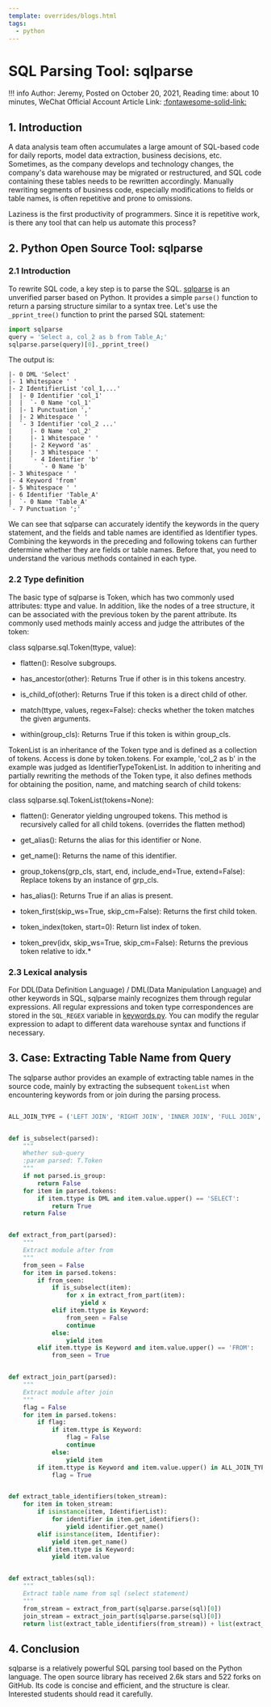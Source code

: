 ```yaml
---
template: overrides/blogs.html
tags:
  - python
---
```


# SQL Parsing Tool: sqlparse

!!! info
    Author: Jeremy, Posted on October 20, 2021, Reading time: about 10 minutes, WeChat Official Account Article Link: [:fontawesome-solid-link:](https://mp.weixin.qq.com/s?__biz=MzI4Mjk3NzgxOQ==&mid=2247484692&idx=1&sn=67ccf74a8d6b099ce03eaa43166849d5&chksm=eb90f660dce77f7666727e4889a09b58917cdeae57cbdb353ea5c902b0a053bf30c904cc972b&token=95681447&lang=zh_CN#rd)

## 1. Introduction

A data analysis team often accumulates a large amount of SQL-based code for daily reports, model data extraction, business decisions, etc. Sometimes, as the company develops and technology changes, the company's data warehouse may be migrated or restructured, and SQL code containing these tables needs to be rewritten accordingly. Manually rewriting segments of business code, especially modifications to fields or table names, is often repetitive and prone to omissions.

Laziness is the first productivity of programmers. Since it is repetitive work, is there any tool that can help us automate this process?

## 2. Python Open Source Tool: sqlparse

### 2.1 Introduction

To rewrite SQL code, a key step is to parse the SQL. [sqlparse](https://sqlparse.readthedocs.io/en/latest/intro/) is an unverified parser based on Python. It provides a simple `parse()` function to return a parsing structure similar to a syntax tree. Let's use the `_pprint_tree()` function to print the parsed SQL statement:

``` python
import sqlparse
query = 'Select a, col_2 as b from Table_A;'
sqlparse.parse(query)[0]._pprint_tree()
```

The output is:

```
|- 0 DML 'Select'
|- 1 Whitespace ' '
|- 2 IdentifierList 'col_1,...'
|  |- 0 Identifier 'col_1'
|  |  `- 0 Name 'col_1'
|  |- 1 Punctuation ','
|  |- 2 Whitespace ' '
|  `- 3 Identifier 'col_2 ...'
|     |- 0 Name 'col_2'
|     |- 1 Whitespace ' '
|     |- 2 Keyword 'as'
|     |- 3 Whitespace ' '
|     `- 4 Identifier 'b'
|        `- 0 Name 'b'
|- 3 Whitespace ' '
|- 4 Keyword 'from'
|- 5 Whitespace ' '
|- 6 Identifier 'Table_A'
|  `- 0 Name 'Table_A'
`- 7 Punctuation ';'
```

We can see that sqlparse can accurately identify the keywords in the query statement, and the fields and table names are identified as Identifier types. Combining the keywords in the preceding and following tokens can further determine whether they are fields or table names. Before that, you need to understand the various methods contained in each type.

### 2.2 Type definition

The basic type of sqlparse is Token, which has two commonly used attributes: ttype and value. In addition, like the nodes of a tree structure, it can be associated with the previous token by the parent attribute. Its commonly used methods mainly access and judge the attributes of the token:

class sqlparse.sql.Token(ttype, value):

* flatten(): Resolve subgroups.

* has_ancestor(other): Returns True if other is in this tokens ancestry.

* is_child_of(other): Returns True if this token is a direct child of other.

* match(ttype, values, regex=False): checks whether the token matches the given arguments.

* within(group_cls): Returns True if this token is within group_cls.

TokenList is an inheritance of the Token type and is defined as a collection of tokens. Access is done by token.tokens. For example, 'col_2 as b' in the example was judged as IdentifierTypeTokenList. In addition to inheriting and partially rewriting the methods of the Token type, it also defines methods for obtaining the position, name, and matching search of child tokens:

class sqlparse.sql.TokenList(tokens=None):

* flatten(): Generator yielding ungrouped tokens. This method is recursively called for all child tokens. (overrides the flatten method)

* get_alias(): Returns the alias for this identifier or None.

* get_name(): Returns the name of this identifier.

* group_tokens(grp_cls, start, end, include_end=True, extend=False): Replace tokens by an instance of grp_cls.

* has_alias(): Returns True if an alias is present.

* token_first(skip_ws=True, skip_cm=False): Returns the first child token.

* token_index(token, start=0): Return list index of token.

* token_prev(idx, skip_ws=True, skip_cm=False): Returns the previous token relative to idx.*

### 2.3 Lexical analysis

For DDL(Data Definition Language) / DML(Data Manipulation Language) and other keywords in SQL, sqlparse mainly recognizes them through regular expressions. All regular expressions and token type correspondences are stored in the `SQL_REGEX` variable in [keywords.py](https://github.com/andialbrecht/sqlparse/blob/master/sqlparse/keywords.py). You can modify the regular expression to adapt to different data warehouse syntax and functions if necessary.

## 3. Case: Extracting Table Name from Query

The sqlparse author provides an example of extracting table names in the source code, mainly by extracting the subsequent `tokenList` when encountering keywords from or join during the parsing process.

``` python

ALL_JOIN_TYPE = ('LEFT JOIN', 'RIGHT JOIN', 'INNER JOIN', 'FULL JOIN', 'LEFT OUTER JOIN', 'FULL OUTER JOIN')


def is_subselect(parsed):
    """
    Whether sub-query
    :param parsed: T.Token
    """
    if not parsed.is_group:
        return False
    for item in parsed.tokens:
        if item.ttype is DML and item.value.upper() == 'SELECT':
            return True
    return False


def extract_from_part(parsed):
    """
    Extract module after from
    """
    from_seen = False
    for item in parsed.tokens:
        if from_seen:
            if is_subselect(item):
                for x in extract_from_part(item):
                    yield x
            elif item.ttype is Keyword:
                from_seen = False
                continue
            else:
                yield item
        elif item.ttype is Keyword and item.value.upper() == 'FROM':
            from_seen = True


def extract_join_part(parsed):
    """
    Extract module after join
    """
    flag = False
    for item in parsed.tokens:
        if flag:
            if item.ttype is Keyword:
                flag = False
                continue
            else:
                yield item
        if item.ttype is Keyword and item.value.upper() in ALL_JOIN_TYPE:
            flag = True


def extract_table_identifiers(token_stream):
    for item in token_stream:
        if isinstance(item, IdentifierList):
            for identifier in item.get_identifiers():
                yield identifier.get_name()
        elif isinstance(item, Identifier):
            yield item.get_name()
        elif item.ttype is Keyword:
            yield item.value


def extract_tables(sql):
    """
    Extract table name from sql (select statement)
    """
    from_stream = extract_from_part(sqlparse.parse(sql)[0])
    join_stream = extract_join_part(sqlparse.parse(sql)[0])
    return list(extract_table_identifiers(from_stream)) + list(extract_table_identifiers(join_stream))
```

## 4. Conclusion

sqlparse is a relatively powerful SQL parsing tool based on the Python language. The open source library has received 2.6k stars and 522 forks on GitHub. Its code is concise and efficient, and the structure is clear. Interested students should read it carefully.
